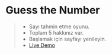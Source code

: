 # Guess the Number

> - Sayı tahmin etme oyunu.
> - Toplam 5 hakkınız var.
> - Başlamak için sayfayı yenileyin.
> - [Live Demo](https://falovic.github.io/guess-the-number)
